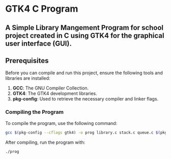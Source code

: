 # GTK4 C Program

A Simple Library Mangement Program for school project created in C using GTK4 for the graphical user interface (GUI).
---

## Prerequisites

Before you can compile and run this project, ensure the following tools and libraries are installed:

1. **GCC**: The GNU Compiler Collection.
2. **GTK4**: The GTK4 development libraries.
3. **pkg-config**: Used to retrieve the necessary compiler and linker flags.

### Compiling the Program
To compile the program, use the following command:
```bash
gcc $(pkg-config --cflags gtk4) -o prog library.c stack.c queue.c $(pkg-config --libs gtk4)
```

After compiling, run the program with:
```bash
./prog
